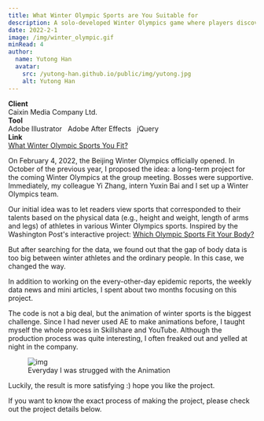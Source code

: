```yaml
---
title: What Winter Olympic Sports are You Suitable for
description: A solo-developed Winter Olympics game where players discover their ideal sport and explore its science and educational content.
date: 2022-2-1
image: /img/winter_olympic.gif
minRead: 4
author:
  name: Yutong Han
  avatar:
    src: /yutong-han.github.io/public/img/yutong.jpg
    alt: Yutong Han
---
```


<div class="grid grid-cols-2 gap-4 mb-8">
  <div class="bg-blue-50 rounded-lg p-4">
    <strong>Client</strong><br>
    Caixin Media Company Ltd. 
  </div>
  <div class="bg-blue-50 rounded-lg p-4">
    <strong>Tool</strong><br>
    Adobe Illustrator  &nbsp;  Adobe After Effects  &nbsp;  jQuery
  </div>
    <div class="bg-blue-50 rounded-lg p-4">
    <strong>Link</strong><br>
    <a href="https://datanews.caixin.com/interactive/2022/winter-olympics-game/" target="_blank" class="text-blue-600">
      What Winter Olympic Sports You Fit?
    </a>
  </div>
</div>

On February 4, 2022, the Beijing Winter Olympics officially opened. In October of the previous year, I proposed the idea: a long-term project for the coming Winter Olympics at the group meeting. Bosses were supportive. Immediately, my colleague Yi Zhang, intern Yuxin Bai and I set up a Winter Olympics team.

Our initial idea was to let readers view sports that corresponded to their talents based on the physical data (e.g., height and weight, length of arms and legs) of athletes in various Winter Olympics sports. Inspired by the Washington Post's interactive project: [Which Olympic Sports Fit Your Body?](https://www.washingtonpost.com/graphics/sports/olympics/olympic-body-types/)

But after searching for the data, we found out that the gap of body data is too big between winter athletes and the ordinary people. In this case, we changed the way.

In addition to working on the every-other-day epidemic reports, the weekly data news and mini articles, I spent about two months focusing on this project.

The code is not a big deal, but the animation of winter sports is the biggest challenge. Since I had never used AE to make animations before, I taught myself the whole process in Skillshare and YouTube. Although the production process was quite interesting, I often freaked out and yelled at night in the company.

<figure class="blog-img-container">
  <img src="/img/projects/olympic/wechat.jpeg" class="blog-img-small" alt="img" loading="lazy" />
  <figcaption class="blog-img-caption">Everyday I was strugged with the Animation</figcaption>
</figure>

Luckily, the result is more satisfying :) hope you like the project.

If you want to know the exact process of making the project, please check out the project details below.
